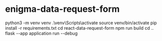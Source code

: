 # enigma-data-request-form
python3 -m venv venv
.\venv\Scripts\activate
source venv/bin/activate
pip install -r requirements.txt
cd react-data-request-form
npm run build 
cd ..
flask --app application run --debug

